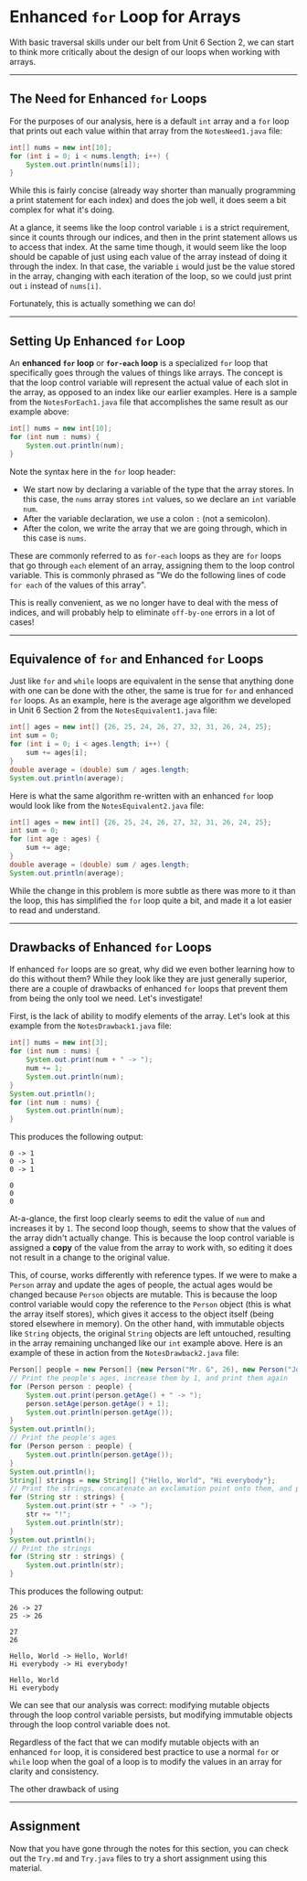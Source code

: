 # Enhanced `for` Loop for Arrays

With basic traversal skills under our belt from Unit 6 Section 2, we can start to think more critically about the design of our loops when working with arrays.

---

## The Need for Enhanced `for` Loops

For the purposes of our analysis, here is a default `int` array and a `for` loop that prints out each value within that array from the `NotesNeed1.java` file:

```java
int[] nums = new int[10];
for (int i = 0; i < nums.length; i++) {
    System.out.println(nums[i]);
}
```

While this is fairly concise (already way shorter than manually programming a print statement for each index) and does the job well, it does seem a bit complex for what it's doing.

At a glance, it seems like the loop control variable `i` is a strict requirement, since it counts through our indices, and then in the print statement allows us to access that index. At the same time though, it would seem like the loop should be capable of just using each value of the array instead of doing it through the index. In that case, the variable `i` would just be the value stored in the array, changing with each iteration of the loop, so we could just print out `i` instead of `nums[i]`.

Fortunately, this is actually something we can do!

---

## Setting Up Enhanced `for` Loop

An **enhanced `for` loop** or **`for-each` loop** is a specialized `for` loop that specifically goes through the values of things like arrays. The concept is that the loop control variable will represent the actual value of each slot in the array, as opposed to an index like our earlier examples. Here is a sample from the `NotesForEach1.java` file that accomplishes the same result as our example above:

```java
int[] nums = new int[10];
for (int num : nums) {
    System.out.println(num);
}
```

Note the syntax here in the `for` loop header:
- We start now by declaring a variable of the type that the array stores. In this case, the `nums` array stores `int` values, so we declare an `int` variable `num`.
- After the variable declaration, we use a colon `:` (not a semicolon).
- After the colon, we write the array that we are going through, which in this case is `nums`.

These are commonly referred to as `for-each` loops as they are `for` loops that go through `each` element of an array, assigning them to the loop control variable. This is commonly phrased as "We do the following lines of code `for each` of the values of this array".

This is really convenient, as we no longer have to deal with the mess of indices, and will probably help to eliminate `off-by-one` errors in a lot of cases!

---

## Equivalence of `for` and Enhanced `for` Loops

Just like `for` and `while` loops are equivalent in the sense that anything done with one can be done with the other, the same is true for `for` and enhanced `for` loops. As an example, here is the average age algorithm we developed in Unit 6 Section 2 from the `NotesEquivalent1.java` file:

```java
int[] ages = new int[] {26, 25, 24, 26, 27, 32, 31, 26, 24, 25};
int sum = 0;
for (int i = 0; i < ages.length; i++) {
    sum += ages[i];
}
double average = (double) sum / ages.length;
System.out.println(average);
```

Here is what the same algorithm re-written with an enhanced `for` loop would look like from the `NotesEquivalent2.java` file:

```java
int[] ages = new int[] {26, 25, 24, 26, 27, 32, 31, 26, 24, 25};
int sum = 0;
for (int age : ages) {
    sum += age;
}
double average = (double) sum / ages.length;
System.out.println(average);
```

While the change in this problem is more subtle as there was more to it than the loop, this has simplified the `for` loop quite a bit, and made it a lot easier to read and understand.

---

## Drawbacks of Enhanced `for` Loops

If enhanced `for` loops are so great, why did we even bother learning how to do this without them? While they look like they are just generally superior, there are a couple of drawbacks of enhanced `for` loops that prevent them from being the only tool we need. Let's investigate!

First, is the lack of ability to modify elements of the array. Let's look at this example from the `NotesDrawback1.java` file:

```java
int[] nums = new int[3];
for (int num : nums) {
    System.out.print(num + " -> ");
    num += 1;
    System.out.println(num);
}
System.out.println();
for (int num : nums) {
    System.out.println(num);
}
```

This produces the following output:

```
0 -> 1
0 -> 1
0 -> 1

0
0
0
```

At-a-glance, the first loop clearly seems to edit the value of `num` and increases it by `1`. The second loop though, seems to show that the values of the array didn't actually change. This is because the loop control variable is assigned a **copy** of the value from the array to work with, so editing it does not result in a change to the original value.

This, of course, works differently with reference types. If we were to make a `Person` array and update the ages of people, the actual ages would be changed because `Person` objects are mutable. This is because the loop control variable would copy the reference to the `Person` object (this is what the array itself stores), which gives it access to the object itself (being stored elsewhere in memory). On the other hand, with immutable objects like `String` objects, the original `String` objects are left untouched, resulting in the array remaining unchanged like our `int` example above. Here is an example of these in action from the `NotesDrawback2.java` file:

```java
Person[] people = new Person[] {new Person("Mr. G", 26), new Person("John", 25)};
// Print the people's ages, increase them by 1, and print them again
for (Person person : people) {
    System.out.print(person.getAge() + " -> ");
    person.setAge(person.getAge() + 1);
    System.out.println(person.getAge());
}
System.out.println();
// Print the people's ages
for (Person person : people) {
    System.out.println(person.getAge());
}
System.out.println();
String[] strings = new String[] {"Hello, World", "Hi everybody"};
// Print the strings, concatenate an exclamation point onto them, and print them again
for (String str : strings) {
    System.out.print(str + " -> ");
    str += "!";
    System.out.println(str);
}
System.out.println();
// Print the strings
for (String str : strings) {
    System.out.println(str);
}
```

This produces the following output:

```
26 -> 27
25 -> 26

27
26

Hello, World -> Hello, World!
Hi everybody -> Hi everybody!

Hello, World
Hi everybody
```

We can see that our analysis was correct: modifying mutable objects through the loop control variable persists, but modifying immutable objects through the loop control variable does not.

Regardless of the fact that we can modify mutable objects with an enhanced `for` loop, it is considered best practice to use a normal `for` or `while` loop when the goal of a loop is to modify the values in an array for clarity and consistency.

The other drawback of using 




---

## Assignment

Now that you have gone through the notes for this section, you can check out the `Try.md` and `Try.java` files to try a short assignment using this material.
